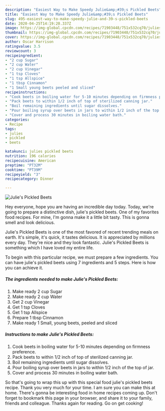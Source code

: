 ```yaml
---
description: "Easiest Way to Make Speedy Julie&amp;#39;s Pickled Beets"
title: "Easiest Way to Make Speedy Julie&amp;#39;s Pickled Beets"
slug: 495-easiest-way-to-make-speedy-julie-and-39-s-pickled-beets
date: 2020-04-25T14:19:20.337Z
image: https://img-global.cpcdn.com/recipes/71903448/751x532cq70/julies-pickled-beets-recipe-main-photo.jpg
thumbnail: https://img-global.cpcdn.com/recipes/71903448/751x532cq70/julies-pickled-beets-recipe-main-photo.jpg
cover: https://img-global.cpcdn.com/recipes/71903448/751x532cq70/julies-pickled-beets-recipe-main-photo.jpg
author: Oscar Harrison
ratingvalue: 3.5
reviewcount: 3
recipeingredient:
- "2 cup Sugar"
- "2 cup Water"
- "2 cup Vinegar"
- "1 tsp Cloves"
- "1 tsp Allspice"
- "1 tbsp Cinnamon"
- "1 Small young beets peeled and sliced"
recipeinstructions:
- "Cook beets in boiling water for 5-10 minutes depending on firmness preference."
- "Pack beets to within 1/2 inch of top of sterilized canning jar."
- "Boil remaining ingredients until sugar dissolves."
- "Pour boiling syrup over beets in jars to within 1/2 inch of the top of jar."
- "Cover and process 30 minutes in boiling water bath."
categories:
- Recipe
tags:
- julies
- pickled
- beets

katakunci: julies pickled beets 
nutrition: 196 calories
recipecuisine: American
preptime: "PT32M"
cooktime: "PT39M"
recipeyield: "3"
recipecategory: Dinner

---
```



![Julie&#39;s Pickled Beets](https://img-global.cpcdn.com/recipes/71903448/751x532cq70/julies-pickled-beets-recipe-main-photo.jpg)

Hey everyone, hope you are having an incredible day today. Today, we're going to prepare a distinctive dish, julie&#39;s pickled beets. One of my favorites food recipes. For mine, I'm gonna make it a little bit tasty. This is gonna smell and look delicious.

Julie&#39;s Pickled Beets is one of the most favored of recent trending meals on earth. It's simple, it's quick, it tastes delicious. It is appreciated by millions every day. They're nice and they look fantastic. Julie&#39;s Pickled Beets is something which I have loved my entire life.




To begin with this particular recipe, we must prepare a few ingredients. You can have julie&#39;s pickled beets using 7 ingredients and 5 steps. Here is how you can achieve it.

<!--inarticleads1-->

##### The ingredients needed to make Julie&#39;s Pickled Beets:

1. Make ready 2 cup Sugar
1. Make ready 2 cup Water
1. Get 2 cup Vinegar
1. Get 1 tsp Cloves
1. Get 1 tsp Allspice
1. Prepare 1 tbsp Cinnamon
1. Make ready 1 Small, young beets, peeled and sliced




<!--inarticleads2-->

##### Instructions to make Julie&#39;s Pickled Beets:

1. Cook beets in boiling water for 5-10 minutes depending on firmness preference.
1. Pack beets to within 1/2 inch of top of sterilized canning jar.
1. Boil remaining ingredients until sugar dissolves.
1. Pour boiling syrup over beets in jars to within 1/2 inch of the top of jar.
1. Cover and process 30 minutes in boiling water bath.




So that's going to wrap this up with this special food julie&#39;s pickled beets recipe. Thank you very much for your time. I am sure you can make this at home. There's gonna be interesting food in home recipes coming up. Don't forget to bookmark this page in your browser, and share it to your family, friends and colleague. Thanks again for reading. Go on get cooking!
